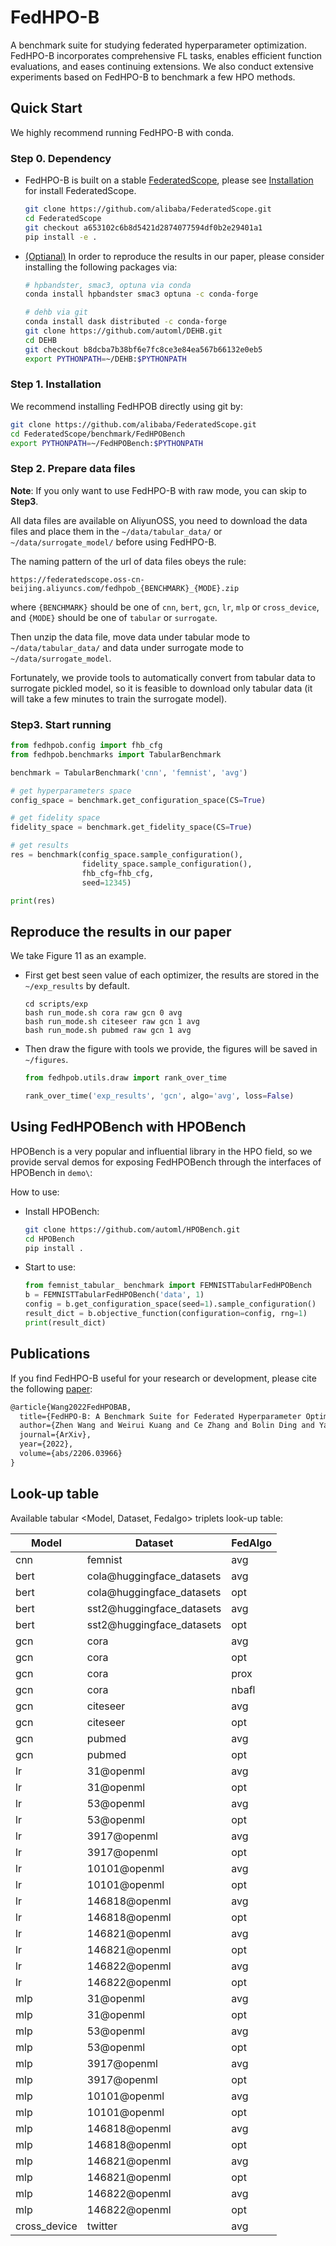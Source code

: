 # FedHPO-B

A benchmark suite for studying federated hyperparameter optimization. FedHPO-B incorporates comprehensive FL tasks, enables efficient function evaluations, and eases continuing extensions. We also conduct extensive experiments based on FedHPO-B to benchmark a few HPO methods.

## Quick Start

We highly recommend running FedHPO-B with conda.

### Step 0. Dependency

* FedHPO-B is built on a stable [FederatedScope](https://github.com/alibaba/FederatedScope), please see [Installation](https://github.com/alibaba/FederatedScope#step-1-installation) for install FederatedScope.

  ```bash
  git clone https://github.com/alibaba/FederatedScope.git
  cd FederatedScope
  git checkout a653102c6b8d5421d2874077594df0b2e29401a1
  pip install -e .
  ```

* <u>(Optianal)</u> In order to reproduce the results in our paper, please consider installing the following packages via:

  ```bash
  # hpbandster, smac3, optuna via conda
  conda install hpbandster smac3 optuna -c conda-forge
  
  # dehb via git
  conda install dask distributed -c conda-forge
  git clone https://github.com/automl/DEHB.git
  cd DEHB
  git checkout b8dcba7b38bf6e7fc8ce3e84ea567b66132e0eb5
  export PYTHONPATH=~/DEHB:$PYTHONPATH
  ```

### Step 1. Installation

We recommend installing FedHPOB directly using git by:

```bash
git clone https://github.com/alibaba/FederatedScope.git
cd FederatedScope/benchmark/FedHPOBench
export PYTHONPATH=~/FedHPOBench:$PYTHONPATH
```

### Step 2. Prepare data files

**Note**: If you only want to use FedHPO-B with raw mode, you can skip to **Step3**.

All data files are available on AliyunOSS, you need to download the data files and place them in the `~/data/tabular_data/` or `~/data/surrogate_model/`  before using FedHPO-B.

The naming pattern of the url of data files obeys the rule:

```
https://federatedscope.oss-cn-beijing.aliyuncs.com/fedhpob_{BENCHMARK}_{MODE}.zip
```

where `{BENCHMARK}` should be one of `cnn`, `bert`, `gcn`, `lr`,  `mlp` or `cross_device`, and `{MODE}` should be one of `tabular` or `surrogate`.

Then unzip the data file, move data under tabular mode to `~/data/tabular_data/` and data under surrogate mode to `~/data/surrogate_model`.

Fortunately, we provide tools to automatically convert from tabular data to surrogate pickled model, so it is feasible to download only tabular data (it will take a few minutes to train the surrogate model).

### Step3. Start running

```python
from fedhpob.config import fhb_cfg
from fedhpob.benchmarks import TabularBenchmark

benchmark = TabularBenchmark('cnn', 'femnist', 'avg')

# get hyperparameters space
config_space = benchmark.get_configuration_space(CS=True)

# get fidelity space
fidelity_space = benchmark.get_fidelity_space(CS=True)

# get results
res = benchmark(config_space.sample_configuration(),
                fidelity_space.sample_configuration(),
                fhb_cfg=fhb_cfg,
                seed=12345)

print(res)

```

## Reproduce the results in our paper

We take Figure 11 as an example.

* First get best seen value of each optimizer, the results are stored in the `~/exp_results` by default.

  ```
  cd scripts/exp
  bash run_mode.sh cora raw gcn 0 avg
  bash run_mode.sh citeseer raw gcn 1 avg
  bash run_mode.sh pubmed raw gcn 1 avg
  ```

* Then draw the figure with tools we provide, the figures will be saved in `~/figures`.

  ```python
  from fedhpob.utils.draw import rank_over_time
  
  rank_over_time('exp_results', 'gcn', algo='avg', loss=False)
  ```

## Using FedHPOBench with HPOBench

HPOBench is a very popular and influential library in the HPO field, so we provide serval demos for exposing FedHPOBench through the interfaces of HPOBench in `demo\`:

How to use:

* Install HPOBench:

  ```bash
  git clone https://github.com/automl/HPOBench.git
  cd HPOBench 
  pip install .
  ```

* Start to use:

  ```python
  from femnist_tabular_ benchmark import FEMNISTTabularFedHPOBench
  b = FEMNISTTabularFedHPOBench('data', 1)
  config = b.get_configuration_space(seed=1).sample_configuration()
  result_dict = b.objective_function(configuration=config, rng=1)
  print(result_dict)
  ```

## Publications

If you find FedHPO-B useful for your research or development, please cite the following [paper](https://arxiv.org/abs/2206.03966):

```tex
@article{Wang2022FedHPOBAB,
  title={FedHPO-B: A Benchmark Suite for Federated Hyperparameter Optimization},
  author={Zhen Wang and Weirui Kuang and Ce Zhang and Bolin Ding and Yaliang Li},
  journal={ArXiv},
  year={2022},
  volume={abs/2206.03966}
}
```

## Look-up table

Available tabular <Model, Dataset, Fedalgo> triplets look-up table:

| Model        | Dataset                   | FedAlgo |
| ------------ | ------------------------- | ------- |
| cnn          | femnist                   | avg     |
| bert         | cola@huggingface_datasets | avg     |
| bert         | cola@huggingface_datasets | opt     |
| bert         | sst2@huggingface_datasets | avg     |
| bert         | sst2@huggingface_datasets | opt     |
| gcn          | cora                      | avg     |
| gcn          | cora                      | opt     |
| gcn          | cora                      | prox    |
| gcn          | cora                      | nbafl   |
| gcn          | citeseer                  | avg     |
| gcn          | citeseer                  | opt     |
| gcn          | pubmed                    | avg     |
| gcn          | pubmed                    | opt     |
| lr           | 31@openml                 | avg     |
| lr           | 31@openml                 | opt     |
| lr           | 53@openml                 | avg     |
| lr           | 53@openml                 | opt     |
| lr           | 3917@openml               | avg     |
| lr           | 3917@openml               | opt     |
| lr           | 10101@openml              | avg     |
| lr           | 10101@openml              | opt     |
| lr           | 146818@openml             | avg     |
| lr           | 146818@openml             | opt     |
| lr           | 146821@openml             | avg     |
| lr           | 146821@openml             | opt     |
| lr           | 146822@openml             | avg     |
| lr           | 146822@openml             | opt     |
| mlp          | 31@openml                 | avg     |
| mlp          | 31@openml                 | opt     |
| mlp          | 53@openml                 | avg     |
| mlp          | 53@openml                 | opt     |
| mlp          | 3917@openml               | avg     |
| mlp          | 3917@openml               | opt     |
| mlp          | 10101@openml              | avg     |
| mlp          | 10101@openml              | opt     |
| mlp          | 146818@openml             | avg     |
| mlp          | 146818@openml             | opt     |
| mlp          | 146821@openml             | avg     |
| mlp          | 146821@openml             | opt     |
| mlp          | 146822@openml             | avg     |
| mlp          | 146822@openml             | opt     |
| cross_device | twitter                   | avg     |